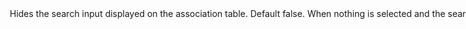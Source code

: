 <Option name="`hide_search_input`">

Hides the search input displayed on the association table.

#### Default

`false`. When nothing is selected and the `search_query` of association's resource is configured, Avo displays the search input.

#### Possible values

`true`, `false`.
</Option>
